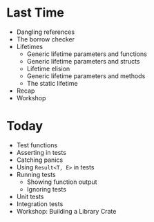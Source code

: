 # Last Time

- Dangling references
- The borrow checker
- Lifetimes
  - Generic lifetime parameters and functions
  - Generic lifetime parameters and structs
  - Lifetime elision
  - Generic lifetime parameters and methods
  - The static lifetime
- Recap
- Workshop

# Today

- Test functions
- Asserting in tests
- Catching panics
- Using `Result<T, E>` in tests
- Running tests
  - Showing function output
  - Ignoring tests
- Unit tests
- Integration tests
- Workshop: Building a Library Crate
